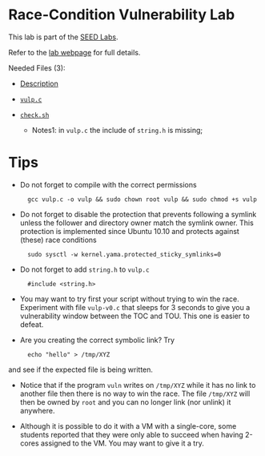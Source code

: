 # Race-Condition Vulnerability Lab

This lab is part of the [SEED Labs](http://www.cis.syr.edu/~wedu/seed/). 

Refer to the [lab webpage](http://www.cis.syr.edu/~wedu/seed/Labs_12.04/Software/Race_Condition/) for full details.

Needed Files (3): 

- [Description](http://www.cis.syr.edu/~wedu/seed/Labs_12.04/Software/Race_Condition/Race_Condition.pdf)
- [`vulp.c`](http://www.cis.syr.edu/~wedu/seed/Labs_12.04/Software/Race_Condition/files/vulp.c)
- [`check.sh`](http://www.cis.syr.edu/~wedu/seed/Labs_12.04/Software/Race_Condition/files/check.sh)

	* Notes1: in `vulp.c` the include of `string.h` is missing; 

# Tips

- Do not forget to compile with the correct permissions

		gcc vulp.c -o vulp && sudo chown root vulp && sudo chmod +s vulp
		
- Do not forget to disable the protection that prevents following a symlink unless the follower and directory owner match the symlink owner. This protection is implemented since Ubuntu 10.10 and protects against (these) race conditions

		sudo sysctl -w kernel.yama.protected_sticky_symlinks=0
		
- Do not forget to add `string.h` to `vulp.c`

		#include <string.h>
		
- You may want to try first your script without trying to win the race. Experiment with file `vulp-v0.c` that sleeps for 3 seconds to give you a vulnerability window between the TOC and TOU. This one is easier to defeat.

- Are you creating the correct symbolic link? Try 

		echo "hello" > /tmp/XYZ

and see if the expected file is being written.

- Notice that if the program `vuln` writes on `/tmp/XYZ` while it has no link to another file then there is no way to win the race. The file `/tmp/XYZ` will then be owned by `root` and you can no longer link (nor unlink) it anywhere.

- Although it is possible to do it with a VM with a single-core, some students reported that they were only able to succeed when having 2-cores assigned to the VM. You may want to give it a try.
